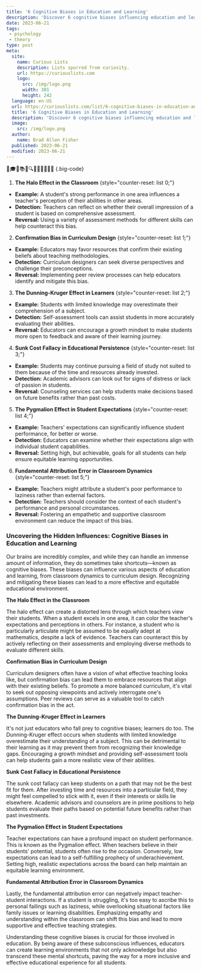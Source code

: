 ```yaml
---
title: '6 Cognitive Biases in Education and Learning'
description: 'Discover 6 cognitive biases influencing education and learning. Understand how these biases shape our thinking and fuel our curious minds.'
date: 2023-06-21
tags:
 - psychology
 - theory
type: post
meta:
  site:
    name: Curious Lists
    description: Lists spurred from curiosity.
    url: https://curiouslists.com
    logo:
      src: /img/logo.png
      width: 301
      height: 242
  language: en-US
  url: https://curiouslists.com/list/6-cognitive-biases-in-education-and-learning
  title: '6 Cognitive Biases in Education and Learning'
  description: 'Discover 6 cognitive biases influencing education and learning. Understand how these biases shape our thinking and fuel our curious minds.'
  image:
    src: /img/logo.png
  author:
    name: Brad Allen Fisher
  published: 2023-06-21
  modified: 2023-06-21
---
```



🧠🎓🤔📚📖🔍🤓💡👩‍🏫👨‍🎓 {.big-code}

1. **The Halo Effect in the Classroom** {style="counter-reset: list 0;"}
  - **Example:** A student's strong performance in one area influences a teacher's perception of their abilities in other areas.
  - **Detection:** Teachers can reflect on whether their overall impression of a student is based on comprehensive assessment.
  - **Reversal:** Using a variety of assessment methods for different skills can help counteract this bias.

2. **Confirmation Bias in Curriculum Design** {style="counter-reset: list 1;"}
  - **Example:** Educators may favor resources that confirm their existing beliefs about teaching methodologies.
  - **Detection:** Curriculum designers can seek diverse perspectives and challenge their preconceptions.
  - **Reversal:** Implementing peer review processes can help educators identify and mitigate this bias.

3. **The Dunning-Kruger Effect in Learners** {style="counter-reset: list 2;"}
  - **Example:** Students with limited knowledge may overestimate their comprehension of a subject.
  - **Detection:** Self-assessment tools can assist students in more accurately evaluating their abilities.
  - **Reversal:** Educators can encourage a growth mindset to make students more open to feedback and aware of their learning journey.

4. **Sunk Cost Fallacy in Educational Persistence** {style="counter-reset: list 3;"}
  - **Example:** Students may continue pursuing a field of study not suited to them because of the time and resources already invested.
  - **Detection:** Academic advisors can look out for signs of distress or lack of passion in students.
  - **Reversal:** Counseling services can help students make decisions based on future benefits rather than past costs.

5. **The Pygmalion Effect in Student Expectations** {style="counter-reset: list 4;"}
  - **Example:** Teachers' expectations can significantly influence student performance, for better or worse.
  - **Detection:** Educators can examine whether their expectations align with individual student capabilities.
  - **Reversal:** Setting high, but achievable, goals for all students can help ensure equitable learning opportunities.

6. **Fundamental Attribution Error in Classroom Dynamics** {style="counter-reset: list 5;"}
  - **Example:** Teachers might attribute a student's poor performance to laziness rather than external factors.
  - **Detection:** Teachers should consider the context of each student's performance and personal circumstances.
  - **Reversal:** Fostering an empathetic and supportive classroom environment can reduce the impact of this bias.


### Uncovering the Hidden Influences: Cognitive Biases in Education and Learning

Our brains are incredibly complex, and while they can handle an immense amount of information, they do sometimes take shortcuts—known as cognitive biases. These biases can influence various aspects of education and learning, from classroom dynamics to curriculum design. Recognizing and mitigating these biases can lead to a more effective and equitable educational environment.

**The Halo Effect in the Classroom**

The halo effect can create a distorted lens through which teachers view their students. When a student excels in one area, it can color the teacher's expectations and perceptions in others. For instance, a student who is particularly articulate might be assumed to be equally adept at mathematics, despite a lack of evidence. Teachers can counteract this by actively reflecting on their assessments and employing diverse methods to evaluate different skills.

**Confirmation Bias in Curriculum Design**

Curriculum designers often have a vision of what effective teaching looks like, but confirmation bias can lead them to embrace resources that align with their existing beliefs. To promote a more balanced curriculum, it's vital to seek out opposing viewpoints and actively interrogate one's assumptions. Peer reviews can serve as a valuable tool to catch confirmation bias in the act.

**The Dunning-Kruger Effect in Learners**

It's not just educators who fall prey to cognitive biases; learners do too. The Dunning-Kruger effect occurs when students with limited knowledge overestimate their understanding of a subject. This can be detrimental to their learning as it may prevent them from recognizing their knowledge gaps. Encouraging a growth mindset and providing self-assessment tools can help students gain a more realistic view of their abilities. 

**Sunk Cost Fallacy in Educational Persistence**

The sunk cost fallacy can keep students on a path that may not be the best fit for them. After investing time and resources into a particular field, they might feel compelled to stick with it, even if their interests or skills lie elsewhere. Academic advisors and counselors are in prime positions to help students evaluate their paths based on potential future benefits rather than past investments.

**The Pygmalion Effect in Student Expectations**

Teacher expectations can have a profound impact on student performance. This is known as the Pygmalion effect. When teachers believe in their students' potential, students often rise to the occasion. Conversely, low expectations can lead to a self-fulfilling prophecy of underachievement. Setting high, realistic expectations across the board can help maintain an equitable learning environment.

**Fundamental Attribution Error in Classroom Dynamics**

Lastly, the fundamental attribution error can negatively impact teacher-student interactions. If a student is struggling, it's too easy to ascribe this to personal failings such as laziness, while overlooking situational factors like family issues or learning disabilities. Emphasizing empathy and understanding within the classroom can shift this bias and lead to more supportive and effective teaching strategies.

Understanding these cognitive biases is crucial for those involved in education. By being aware of these subconscious influences, educators can create learning environments that not only acknowledge but also transcend these mental shortcuts, paving the way for a more inclusive and effective educational experience for all students.